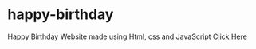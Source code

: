 # happy-birthday
Happy Birthday Website made using Html, css and JavaScript
<a href="https://programmergaurav.me/happy-birthday/?name=Fizza" target="blank">Click Here</a>
